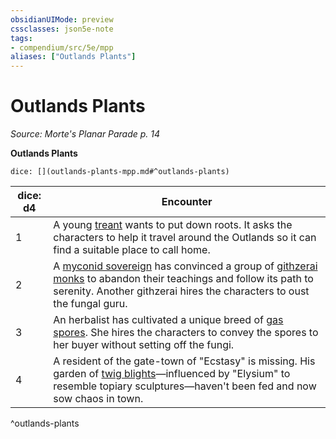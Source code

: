 ```yaml
---
obsidianUIMode: preview
cssclasses: json5e-note
tags:
- compendium/src/5e/mpp
aliases: ["Outlands Plants"]
---
```

# Outlands Plants
*Source: Morte's Planar Parade p. 14* 

**Outlands Plants**

`dice: [](outlands-plants-mpp.md#^outlands-plants)`

| dice: d4 | Encounter |
|----------|-----------|
| 1 | A young [treant](Mechanics/bestiary/plant/treant.md) wants to put down roots. It asks the characters to help it travel around the Outlands so it can find a suitable place to call home. |
| 2 | A [myconid sovereign](Mechanics/bestiary/plant/myconid-sovereign.md) has convinced a group of [githzerai monks](Mechanics/bestiary/humanoid/githzerai-monk.md) to abandon their teachings and follow its path to serenity. Another githzerai hires the characters to oust the fungal guru. |
| 3 | An herbalist has cultivated a unique breed of [gas spores](Mechanics/bestiary/plant/gas-spore.md). She hires the characters to convey the spores to her buyer without setting off the fungi. |
| 4 | A resident of the gate-town of "Ecstasy" is missing. His garden of [twig blights](Mechanics/bestiary/plant/twig-blight.md)—influenced by "Elysium" to resemble topiary sculptures—haven't been fed and now sow chaos in town. |
^outlands-plants
